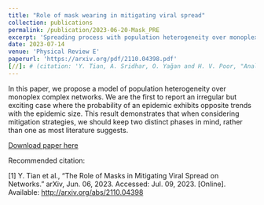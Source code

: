 ```yaml
---
title: "Role of mask wearing in mitigating viral spread"
collection: publications
permalink: /publication/2023-06-20-Mask_PRE
excerpt: 'Spreading process with population heterogeneity over monoplex networks. Journal version.'
date: 2023-07-14
venue: 'Physical Review E'
paperurl: 'https://arxiv.org/pdf/2110.04398.pdf'
[//]: # (citation: 'Y. Tian, A. Sridhar, O. Yağan and H. V. Poor, "Analysis of the Impact of Mask-wearing in Viral Spread: Implications for COVID-19," 2021 American Control Conference &#40;ACC&#41;, New Orleans, LA, USA, 2021, pp. 3132-3137, doi: 10.23919/ACC50511.2021.9482733.')
---
```

In this paper, we propose a model of population heterogeneity over monoplex complex networks.
 We are the first to report an irregular but exciting case where the probability of an epidemic exhibits opposite trends with the epidemic size.
This result demonstrates that when considering mitigation strategies, we should keep two distinct phases in mind, rather than one as most literature suggests.  


[Download paper here](/files/Role_of_masks_in_mitigating_viral_spread_on_networks.pdf)

Recommended citation: 

[1] Y. Tian et al., “The Role of Masks in Mitigating Viral Spread on Networks.” arXiv, Jun. 06, 2023. Accessed: Jul. 09, 2023. [Online]. Available: http://arxiv.org/abs/2110.04398
